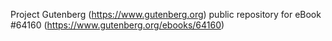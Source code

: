 Project Gutenberg (https://www.gutenberg.org) public repository for
eBook #64160 (https://www.gutenberg.org/ebooks/64160)
